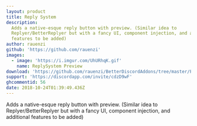 ```yaml
---
layout: product
title: Reply System
description:
  Adds a native-esque reply button with preview. (Similar idea to
  Replyer/BetterReplyer but with a fancy UI, component injection, and additional
  features to be added)
author: rauenzi
github: 'https://github.com/rauenzi'
images:
  - image: 'https://i.imgur.com/UhURhqK.gif'
    name: ReplySystem Preview
download: 'https://github.com/rauenzi/BetterDiscordAddons/tree/master/Plugins/ReplySystem'
support: 'https://discordapp.com/invite/cdzD9wF'
ghcommentid: 56
date: 2018-10-24T01:39:49.436Z
---
```

Adds a native-esque reply button with preview. (Similar idea to Replyer/BetterReplyer but with a fancy UI, component injection, and additional features to be added)